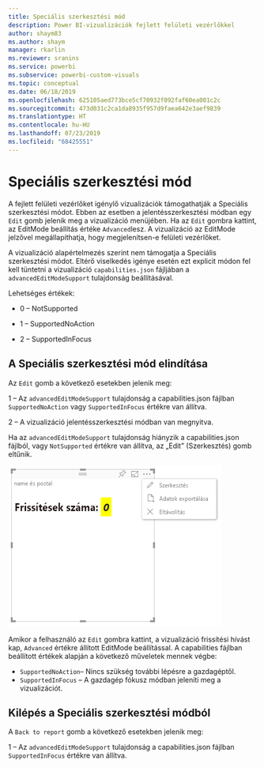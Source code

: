 ```yaml
---
title: Speciális szerkesztési mód
description: Power BI-vizualizációk fejlett felületi vezérlőkkel
author: shaym83
ms.author: shaym
manager: rkarlin
ms.reviewer: sranins
ms.service: powerbi
ms.subservice: powerbi-custom-visuals
ms.topic: conceptual
ms.date: 06/18/2019
ms.openlocfilehash: 625105aed773bce5cf70932f092faf60ea001c2c
ms.sourcegitcommit: 473d031c2ca1da8935f957d9faea642e3aef9839
ms.translationtype: HT
ms.contentlocale: hu-HU
ms.lasthandoff: 07/23/2019
ms.locfileid: "68425551"
---
```

# <a name="advanced-edit-mode"></a>Speciális szerkesztési mód

A fejlett felületi vezérlőket igénylő vizualizációk támogathatják a Speciális szerkesztési módot.
Ebben az esetben a jelentésszerkesztési módban egy `Edit` gomb jelenik meg a vizualizáció menüjében.
Ha az `Edit` gombra kattint, az EditMode beállítás értéke `Advanced`lesz.
A vizualizáció az EditMode jelzővel megállapíthatja, hogy megjelenítsen-e felületi vezérlőket.

A vizualizáció alapértelmezés szerint nem támogatja a Speciális szerkesztési módot.
Eltérő viselkedés igénye esetén ezt explicit módon fel kell tüntetni a vizualizáció `capabilities.json` fájljában a `advancedEditModeSupport` tulajdonság beállításával.

Lehetséges értékek:

- 0 – NotSupported

- 1 – SupportedNoAction

- 2 – SupportedInFocus

## <a name="entering-advanced-edit-mode"></a>A Speciális szerkesztési mód elindítása

Az `Edit` gomb a következő esetekben jelenik meg:

 1 – Az `advancedEditModeSupport` tulajdonság a capabilities.json fájlban `SupportedNoAction` vagy `SupportedInFocus` értékre van állítva.

 2 – A vizualizáció jelentésszerkesztési módban van megnyitva.

Ha az `advancedEditModeSupport` tulajdonság hiányzik a capabilities.json fájlból, vagy `NotSupported` értékre van állítva, az „Edit” (Szerkesztés) gomb eltűnik.

![A szerkesztési mód megnyitása](./media/edit-mode.png)

Amikor a felhasználó az `Edit` gombra kattint, a vizualizáció frissítési hívást kap, `Advanced` értékre állított EditMode beállítással.
A capabilities fájlban beállított értékek alapján a következő műveletek mennek végbe:

* `SupportedNoAction`– Nincs szükség további lépésre a gazdagéptől.
* `SupportedInFocus` – A gazdagép fókusz módban jeleníti meg a vizualizációt.

## <a name="exiting-advanced-edit-mode"></a>Kilépés a Speciális szerkesztési módból

A `Back to report` gomb a következő esetekben jelenik meg:

1 – Az `advancedEditModeSupport` tulajdonság a capabilities.json fájlban `SupportedInFocus` értékre van állítva.

